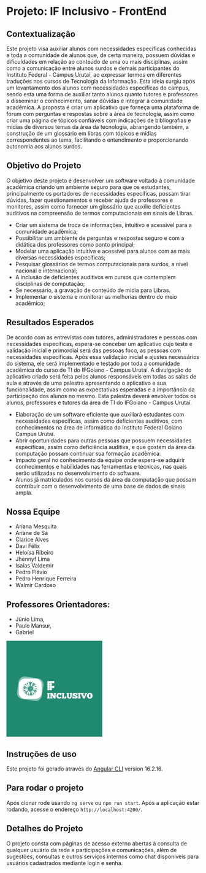 # Projeto: IF Inclusivo - FrontEnd


## Contextualização
Este projeto visa auxiliar alunos com necessidades específicas conhecidas e toda a comunidade de alunos que, de certa maneira, possuem dúvidas e dificuldades em relação ao conteúdo de uma ou mais disciplinas, assim como a comunicação entre alunos surdos e demais participantes do Instituto Federal - Campus Urutaí, ao expressar termos em diferentes traduções nos cursos de Tecnologia da Informação. Esta ideia surgiu após um levantamento dos alunos com necessidades específicas do campus, sendo esta uma forma de auxiliar tanto alunos quanto tutores e professores a disseminar o conhecimento, sanar dúvidas e integrar a comunidade acadêmica. A proposta é criar um aplicativo que forneça uma plataforma de fórum com perguntas e respostas sobre a área de tecnologia, assim como criar uma página de tópicos confiáveis com indicações de bibliografias e mídias de diversos temas da área da tecnologia, abrangendo também, a construção de um glossário em libras com tópicos e mídias correspondentes ao tema, facilitando o entendimento e proporcionando autonomia aos alunos surdos.


## Objetivo do Projeto
O objetivo deste projeto é desenvolver um software voltado à comunidade acadêmica criando um ambiente seguro para que os estudantes, principalmente os portadores de necessidades específicas, possam tirar dúvidas, fazer questionamentos e receber ajuda de professores e monitores, assim como fornecer um glossário que auxilie deficientes auditivos na compreensão de termos computacionais em sinais de Libras.

- Criar um sistema de troca de informações, intuitivo e acessível para a comunidade acadêmica;
- Possibilitar um ambiente de perguntas e respostas seguro e com a didática dos professores como ponto principal;
- Modelar uma aplicação intuitiva e acessível para alunos com as mais diversas necessidades específicas;
- Pesquisar glossários de termos computacionais para surdos, a nível nacional e internacional;
- A inclusão de deficientes auditivos em cursos que contemplem disciplinas de computação;
- Se necessário, a gravação de conteúdo de mídia para Libras.
- Implementar o sistema e monitorar as melhorias dentro do meio acadêmico;


## Resultados Esperados
De acordo com as entrevistas com tutores, administradores e pessoas com necessidades específicas, espera-se conceber um aplicativo cujo teste e validação inicial e primordial será das pessoas foco, as pessoas com necessidades específicas. Após essa validação inicial e ajustes necessários do sistema, ele será implementado e testado por toda a comunidade acadêmica do curso de TI do IFGoiano - Campus Urutaí.
A divulgação do aplicativo criado será feita pelos alunos responsáveis em todas as salas de aula e através de uma palestra apresentando o aplicativo e sua funcionalidade, assim como as expectativas esperadas e a importância da participação dos alunos no mesmo. Esta palestra deverá envolver todos os alunos, professores e tutores da área de TI do IFGoiano - Campus Urutaí.


- Elaboração de um software eficiente que auxiliará estudantes com necessidades específicas, assim como deficientes auditivos, com conhecimentos na área de informática do Instituto Federal Goiano Campus Urutaí.
- Abrir oportunidades para outras pessoas que possuem necessidades específicas, assim como deficiência auditiva, e que gostem da área da computação possam continuar sua formação acadêmica.
- Impacto geral no conhecimento da equipe onde espera-se adquirir conhecimentos e habilidades nas ferramentas e técnicas, nas quais serão utilizadas no desenvolvimento do software.
- Alunos já matriculados nos cursos da área da computação que possam contribuir com o desenvolvimento de uma base de dados de sinais ampla.


## Nossa Equipe
- Ariana Mesquita
- Ariane de Sá
- Clarice Alves
- Davi Félix
- Heloísa Ribeiro
- Jhennyf Lima
- Isaías Valdemir
- Pedro Flávio
- Pedro Henrique Ferreira
- Walmir Cardoso

## Professores Orientadores:
- Júnio Lima,
- Paulo Mansur,
- Gabriel 


<img src="./src/assets/images/logo1.jpg" alt="IFInclusivo" style="width: 250px; height: 250px">


## Instruções de uso
Este projeto foi gerado através do [Angular CLI](https://github.com/angular/angular-cli) version 16.2.16.

## Para rodar o projeto
Após clonar rode usando `ng serve` ou `npm run start`. Após a aplicação estar rodando, acesse o  endereço `http://localhost:4200/`. 

## Detalhes do Projeto

O projeto consta com páginas de acesso externo abertas à consulta de qualquer usuário da rede e participações e comunicações, além de sugestões, consultas e outros serviços internos como chat disponíveis para usuários cadastrados mediante login e senha. 
